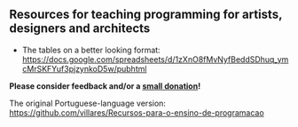 ## Resources for teaching programming for artists, designers and architects

- The tables on a better looking format:
https://docs.google.com/spreadsheets/d/1zXnO8fMvNyfBeddSDhuq_ymcMrSKFYuf3pjzynkoD5w/pubhtml

**Please consider feedback and/or a [small donation](https://www.paypal.com/uk/cgi-bin/webscr?cmd=_flow&SESSION=EjuGWn26-XMK-jVdUUj98CncpKiovUcNQNdzH7t2TZgTfbnKtRxIouIrTBq&dispatch=5885d80a13c0db1f8e263663d3faee8dcce3e160f5b9538489e17951d2c62172)!**

The original Portuguese-language version:
https://github.com/villares/Recursos-para-o-ensino-de-programacao


